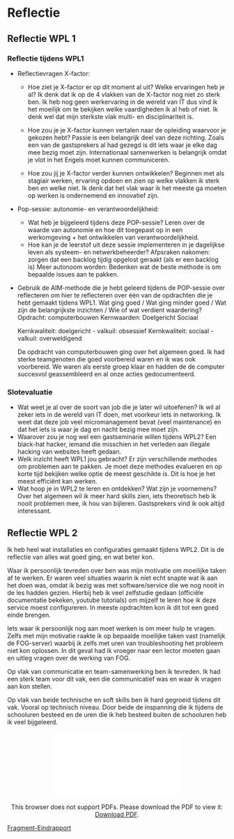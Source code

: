 # Reflectie

## Reflectie WPL 1

### Reflectie tijdens WPL1
* Reflectievragen X-factor:
    - Hoe ziet je X-factor er op dit moment al uit? Welke ervaringen heb je al? 
        Ik denk dat ik op de 4 vlakken van de X-factor nog niet zo sterk ben. Ik heb nog geen werkervaring in de wereld van IT dus vind ik het moeilijk om te bekijken welke vaardigheden ik al heb of niet. Ik denk wel dat mijn sterkste vlak multi- en disciplinariteit is.

    - Hoe zou je je X-factor kunnen vertalen naar de opleiding waarvoor je gekozen hebt? 
        Passie is een belangrijk deel van deze richting. Zoals een van de gastsprekers al had gezegd is dit iets waar je elke dag mee bezig moet zijn. Internationaal samenwerken is belangrijk omdat je vlot in het Engels moet kunnen communiceren. 

    - Hoe zou jij je X-factor verder kunnen ontwikkelen? 
        Beginnen met als stagiair werken, ervaring opdoen en zien op welke vlakken ik sterk ben en welke niet. Ik denk dat het vlak waar ik het meeste ga moeten op werken is ondernemend en innovatief zijn.

* Pop-sessie: autonomie- en verantwoordelijkheid:
   - Wat heb je bijgeleerd tijdens deze POP-sessie?
        Leren over de waarde van autonomie en hoe dit toegepast op in een werkomgeving + het ontwikkelen van verantwoordelijkheid.
   - Hoe kan je de leerstof uit deze sessie implementeren in je dagelijkse leven als systeem- en netwerkbeheerder?
        Afpsraken nakomen: zorgen dat een backlog tijdig opgelost geraakt (als er een backlog is)
        Meer autonoom worden: Bedenken wat de beste methode is om bepaalde issues aan te pakken.

* Gebruik de AIM-methode die je hebt geleerd tijdens de POP-sessie over reflecteren om hier te reflecteren over één van de opdrachten die je hebt gemaakt tijdens WPL1. Wat ging goed / Wat ging minder goed / Wat zijn de belangrijkste inzichten / Wie of wat verdient waardering?  
    Opdracht: computerbouwen
    Kernwaarden:
        Doelgericht
        Sociaal

    Kernkwaliteit: doelgericht - valkuil: obsessief
    Kernkwaliteit: sociaal - valkuil: overweldigend

    De opdracht van computerbouwen ging over het algemeen goed. Ik had sterke teamgenoten die goed voorbereid waren en ik was ook voorbereid. We waren als eerste groep klaar en hadden de de computer succesvol geassembleerd en al onze acties gedocumenteerd.

### Slotevaluatie
* Wat weet je al over de soort van job die je later wil uitoefenen?
    Ik wil al zeker iets in de wereld van IT doen, met voorkeur iets in networking. Ik weet dat deze job veel micromanagement bevat (veel maintenance) en dat het iets is waar je dag en nacht bezig mee moet zijn.
* Waarover zou je nog wel een gastseminarie willen tijdens WPL2?
    Een black-hat hacker, iemand die misschien in het verleden aan illegale hacking van websites heeft gedaan.
* Welk inzicht heeft WPL1 jou gebracht?
    Er zijn verschillende methodes om problemen aan te pakken. Je moet deze methodes evalueren en op korte tijd bekijken welke optie de meest geschikte is. Dit is hoe je het meest efficiënt kan werken.
* Wat hoop je in WPL2 te leren en ontdekken? Wat zijn je voornemens?
    Over het algemeen wil ik meer hard skills zien, iets theoretisch heb ik nooit problemen mee, ik hou van bijleren. Gastsprekers vind ik ook altijd interessant.

## Reflectie WPL 2

Ik heb heel wat installaties en configuraties gemaakt tijdens WPL2. Dit is de reflectie van alles wat goed ging, en wat beter kon.

Waar ik persoonlijk tevreden over ben was mijn motivatie om moeilijke taken af te werken. Er waren veel situaties waarin ik niet echt snapte wat ik aan het doen was, omdat ik bezig was met software/service die we nog nooit in de les hadden gezien. Hierbij heb ik veel zelfstudie gedaan (officiële documentatie bekeken, youtube tutorials) om mijzelf te leren hoe ik deze service moest configureren. In meeste opdrachten kon ik dit tot een goed einde brengen.

Iets waar ik persoonlijk nog aan moet werken is om meer hulp te vragen. Zelfs met mijn motivatie raakte ik op bepaalde moeilijke taken vast (namelijk de FOG-server) waarbij ik zelfs met uren van troubleshooting het probleem niet kon oplossen. In dit geval had ik vroeger naar een lector moeten gaan en uitleg vragen over de werking van FOG.

Op vlak van communicatie en team-samenwerking ben ik tevreden. Ik had een sterk team voor dit vak, een die communicatief was en waar ik vragen aan kon stellen. 

Op vlak van beide technische en soft skills ben ik hard gegroeid tijdens dit vak. Vooral op technisch niveau. Door beide de inspanning die ik tijdens de schooluren besteed en de uren die ik heb besteed buiten de schooluren heb ik veel bijgeleerd.

<center>
  <object data="WPL2PresentatieTeam3.pdf" type="application/pdf" width="800px" height="1000px" border="none">
   <embed src="WPL2PresentatieTeam3#toolbar=0">
      <p>This browser does not support PDFs. Please download the PDF to view it: <a href="WPL2PresentatieTeam3">Download PDF</a>.</p>
    </embed>
  </object>
</center>

[Fragment-Eindrapport](intranet-extract.pdf)
